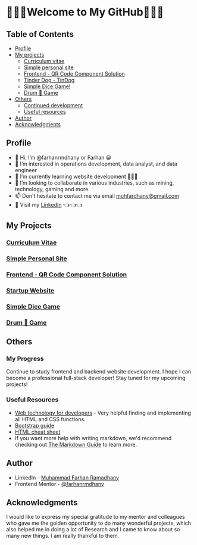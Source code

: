 #   🌠🌠🌠Welcome to My GitHub🌠🌠🌠

## Table of Contents

-   [Profile](#profile)
-   [My projects](#my-projects)
    -   [Curriculum vitae](#curriculum-vitae)
    -   [Simple personal site](#my-simple-personal-site)
    -   [Frontend - QR Code Component Solution](#frontend---QR-code-component-solution)
    -   [Tinder Dog - TinDog](#startup-website)
    -   [Simple Dice Game!](#simple-dice-game)
    -   [Drum 🥁 Game](#drum-🥁-game)
-   [Others](#others)
    -   [Continued development](#continued-development)
    -   [Useful resources](#useful-resources)
-   [Author](#author)
-   [Acknowledgments](#acknowledgments)

##  Profile
- 👋 Hi, I’m @farhanrmdhany or Farhan 😀
- 👀 I’m interested in operations development, data analyst, and data engineer
- 🌱 I’m currently learning website development 🌠🌠🌠
- 💞️ I’m looking to collaborate in various industries, such as mining, technology, gaming and more
- 📫 Don't hesitate to contact me via email muhfardhany@gmail.com
- 🏢 Visit my [LinkedIn](https://www.linkedin.com/in/farhanramadhany/) 👈👈👈

## My Projects

### [Curriculum Vitae](<https://farhanrmdhany.github.io/CV-HTML-Based/>)
### [Simple Personal Site](<https://farhanrmdhany.github.io/Simple-Personal-Website/>)
### [Frontend - QR Code Component Solution](<https://farhanrmdhany.github.io/QR-Code-Challenges/>)
### [Startup Website](<https://farhanrmdhany.github.io/Startup-Tindog/>)
### [Simple Dice Game](<https://farhanrmdhany.github.io/Simple-Dice-Game/>)
### [Drum 🥁 Game](<https://farhanrmdhany.github.io/Drum-Game/>)

## Others

### My Progress

Continue to study frontend and backend website development. I hope I can become a professional full-stack developer!
Stay tuned for my upcoming projects!

### Useful Resources

-   [Web technology for developers](https://developer.mozilla.org/en-US/docs/Web) - Very helpful finding and implementing all HTML and CSS functions.
-   [Bootstrap guide](https://getbootstrap.com/docs/5.2/getting-started/introduction/)
-   [HTML cheat sheet](https://docs.emmet.io/cheat-sheet/)
-   If you want more help with writing markdown, we'd recommend checking out [The Markdown Guide](https://www.markdownguide.org/) to learn more.

## Author

-   LinkedIn - [Muhammad Farhan Ramadhany](https://www.linkedin.com/in/farhanramadhany/)
-   Frontend Mentor - [@farhanrmdhany](https://www.frontendmentor.io/profile/farhanrmdhany)

## Acknowledgments

I would like to express my special gratitude to my mentor and colleagues who gave me the golden opportunity to do many wonderful projects, which also helped me in doing a lot of Research and I came to know about so many new things. I am really thankful to them.


<!---
farhanrmdhany/farhanrmdhany is a ✨ special ✨ repository because its `README.md` (this file) appears on your GitHub profile.
You can click the Preview link to take a look at your changes.
--->
